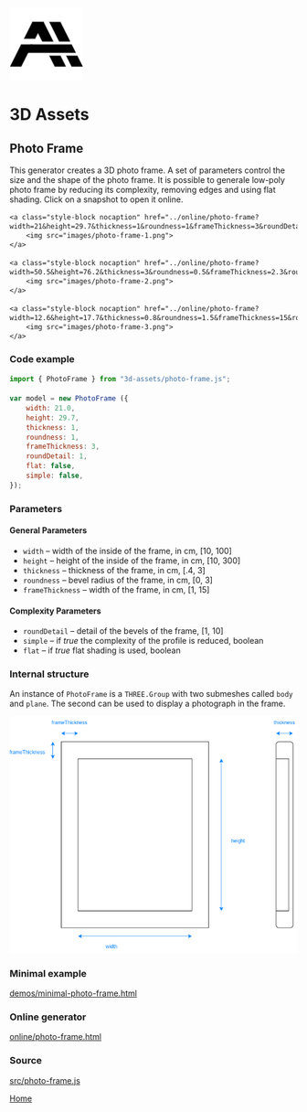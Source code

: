 <img class="logo" src="../assets/logo/logo.png">


# 3D Assets


## Photo Frame

This generator creates a 3D photo frame. A set
of parameters control the size and the shape of the photo frame.
It is possible to generale low-poly photo frame by reducing its
complexity, removing edges and using flat shading. Click
on a snapshot to open it online.

<p class="gallery">

	<a class="style-block nocaption" href="../online/photo-frame?width=21&height=29.7&thickness=1&roundness=1&frameThickness=3&roundDetail=1&flat=false&simple=false">
		<img src="images/photo-frame-1.png">
	</a>

	<a class="style-block nocaption" href="../online/photo-frame?width=50.5&height=76.2&thickness=3&roundness=0.5&frameThickness=2.3&roundDetail=1&flat=false&simple=false">
		<img src="images/photo-frame-2.png">
	</a>

	<a class="style-block nocaption" href="../online/photo-frame?width=12.6&height=17.7&thickness=0.8&roundness=1.5&frameThickness=15&roundDetail=2&flat=false&simple=false">
		<img src="images/photo-frame-3.png">
	</a>

</p>


### Code example

```js
import { PhotoFrame } from "3d-assets/photo-frame.js";

var model = new PhotoFrame ({
	width: 21.0,
	height: 29.7,
	thickness: 1,
	roundness: 1,
	frameThickness: 3,
	roundDetail: 1,
	flat: false,
	simple: false,
});
```

### Parameters

#### General Parameters

* `width` &ndash; width of the inside of the frame, in cm, [10, 100]
* `height` &ndash; height of the inside of the frame, in cm, [10, 300]
* `thickness` &ndash; thickness of the frame, in cm, [.4, 3]
* `roundness` &ndash; bevel radius of the frame, in cm, [0, 3]
* `frameThickness` &ndash; width of the frame, in cm, [1, 15]

#### Complexity Parameters

* `roundDetail` &ndash; detail of the bevels of the frame, [1, 10]
* `simple` &ndash; if *true* the complexity of the profile is reduced, boolean
* `flat` &ndash; if *true* flat shading is used, boolean
	
### Internal structure

An instance of `PhotoFrame` is a `THREE.Group` with two submeshes called `body` and `plane`. 
The second can be used to display a photograph in the frame.

<img src="images/photo-frame-scheme.png">


### Minimal example

[demos/minimal-photo-frame.html](../demos/minimal-photo-frame.html)


### Online generator

[online/photo-frame.html](../online/photo-frame.html)


### Source

[src/photo-frame.js](https://github.com/boytchev/assets/blob/main/src/photo-frame.js)

		
<div class="footnote">
	<a href="../">Home</a>
</div>
